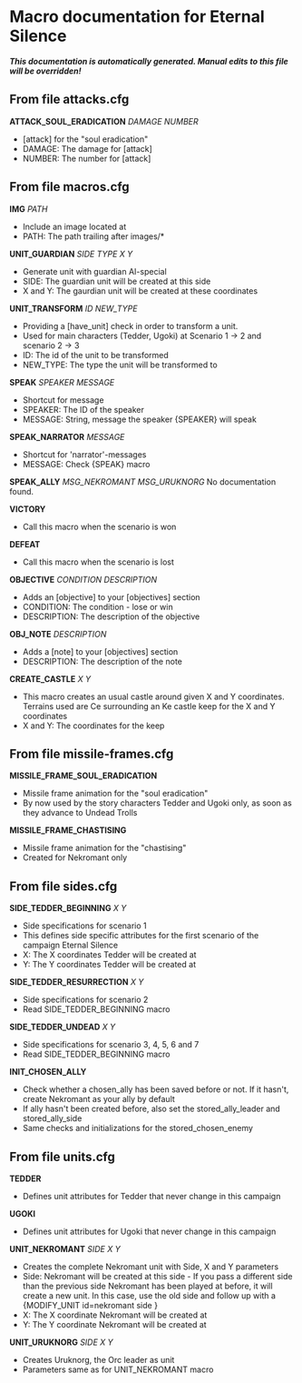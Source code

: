 # Macro documentation for Eternal Silence

***This documentation is automatically generated. Manual edits to this file will be overridden!***

## From file attacks.cfg

**ATTACK_SOUL_ERADICATION** *DAMAGE NUMBER*

- [attack] for the "soul eradication"
- DAMAGE: The damage for [attack]
- NUMBER: The number for [attack]


## From file macros.cfg

**IMG** *PATH*

- Include an image located at 
- PATH: The path trailing after images/*


**UNIT_GUARDIAN** *SIDE TYPE X Y*

- Generate unit with guardian AI-special
- SIDE: The guardian unit will be created at this side
- X and Y: The gaurdian unit will be created at these coordinates


**UNIT_TRANSFORM** *ID NEW_TYPE*

- Providing a [have_unit] check in order to transform a unit.
- Used for main characters (Tedder, Ugoki) at Scenario 1 -> 2 and scenario 2 -> 3
- ID: The id of the unit to be transformed
- NEW_TYPE: The type the unit will be transformed to


**SPEAK** *SPEAKER MESSAGE*

- Shortcut for message
- SPEAKER: The ID of the speaker
- MESSAGE: String, message the speaker {SPEAKER} will speak


**SPEAK_NARRATOR** *MESSAGE*

- Shortcut for 'narrator'-messages
- MESSAGE: Check {SPEAK} macro


**SPEAK_ALLY** *MSG_NEKROMANT MSG_URUKNORG*
No documentation found.

**VICTORY**

- Call this macro when the scenario is won


**DEFEAT**

- Call this macro when the scenario is lost


**OBJECTIVE** *CONDITION DESCRIPTION*

- Adds an [objective] to your [objectives] section
- CONDITION: The condition - lose or win
- DESCRIPTION: The description of the objective


**OBJ_NOTE** *DESCRIPTION*

- Adds a [note] to your [objectives] section
- DESCRIPTION: The description of the note


**CREATE_CASTLE** *X Y*

- This macro creates an usual castle around given X and Y coordinates. Terrains used are Ce surrounding an Ke castle keep for the X and Y coordinates
- X and Y: The coordinates for the keep


## From file missile-frames.cfg

**MISSILE_FRAME_SOUL_ERADICATION**

- Missile frame animation for the "soul eradication"
- By now used by the story characters Tedder and Ugoki only, as soon as they advance to Undead Trolls


**MISSILE_FRAME_CHASTISING**

- Missile frame animation for the "chastising"
- Created for Nekromant only


## From file sides.cfg

**SIDE_TEDDER_BEGINNING** *X Y*

- Side specifications for scenario 1
- This defines side specific attributes for the first scenario of the campaign Eternal Silence
- X: The X coordinates Tedder will be created at
- Y: The Y coordinates Tedder will be created at


**SIDE_TEDDER_RESURRECTION** *X Y*

- Side specifications for scenario 2
- Read SIDE_TEDDER_BEGINNING macro


**SIDE_TEDDER_UNDEAD** *X Y*

- Side specifications for scenario 3, 4, 5, 6 and 7
- Read SIDE_TEDDER_BEGINNING macro


**INIT_CHOSEN_ALLY**

- Check whether a chosen_ally has been saved before or not. If it hasn't, create Nekromant as your ally by default
- If ally hasn't been created before, also set the stored_ally_leader and stored_ally_side
- Same checks and initializations for the stored_chosen_enemy


## From file units.cfg

**TEDDER**

- Defines unit attributes for Tedder that never change in this campaign


**UGOKI**

- Defines unit attributes for Ugoki that never change in this campaign


**UNIT_NEKROMANT** *SIDE X Y*

- Creates the complete Nekromant unit with Side, X and Y parameters
- Side: Nekromant will be created at this side - If you pass a different side than the previous side Nekromant has been played at before, it will create a new unit. In this case, use the old side and follow up with a {MODIFY_UNIT id=nekromant side <new side>}
- X: The X coordinate Nekromant will be created at
- Y: The Y coordinate Nekromant will be created at


**UNIT_URUKNORG** *SIDE X Y*

- Creates Uruknorg, the Orc leader as unit
- Parameters same as for UNIT_NEKROMANT macro


